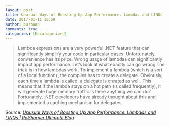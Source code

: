 ```yaml
---
layout: post
title: Unusual Ways of Boosting Up App Performance. Lambdas and LINQs 
date: 2017-01-11 16:59
author: burhaan
comments: true
categories: [Uncategorized]
---
```

<blockquote>Lambda expressions are a very powerful .NET feature that can significantly simplify your code in particular cases. Unfortunately, convenience has its price. Wrong usage of lambdas can significantly impact app performance. Let’s look at what exactly can go wrong.The trick is in how lambdas work. To implement a lambda (which is a sort of a local function), the compiler has to create a delegate. Obviously, each time a lambda is called, a delegate is created as well. This means that if the lambda stays on a hot path (is called frequently), it will generate huge memory traffic.Is there anything we can do? Fortunately, .NET developers have already thought about this and implemented a caching mechanism for delegates.</blockquote><p>Source: <em><a href="https://blog.jetbrains.com/dotnet/2014/07/24/unusual-ways-of-boosting-up-app-performance-lambdas-and-linqs/" target="_blank">Unusual Ways of Boosting Up App Performance. Lambdas and LINQs | ReSharper Ultimate Blog</a></em></p>
